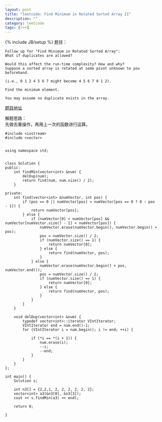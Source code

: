 ```yaml
---
layout: post
title: "leetcode: Find Minimum in Rotated Sorted Array II"
description: ""
category: leetcode
tags: [c++]
---
```

{% include JB/setup %}
题目： 
  
	Follow up for "Find Minimum in Rotated Sorted Array":
	What if duplicates are allowed?

	Would this affect the run-time complexity? How and why?
	Suppose a sorted array is rotated at some pivot unknown to you beforehand.

	(i.e., 0 1 2 4 5 6 7 might become 4 5 6 7 0 1 2).

	Find the minimum element.

	You may assume no duplicate exists in the array.

[题目地址](https://oj.leetcode.com/problems/find-minimum-in-rotated-sorted-array-ii/)   
  
解题思路：  
  先做去重操作，再用上一次的函数进行运算。




	#include <iostream>
	#include <vector>
	
	
	using namespace std;
	
	
	class Solution {
	public:
	    int findMin(vector<int> &num) {
	        delDup(num);
	        return find(num, num.size() / 2);
	    }
	
	private:
	    int find(vector<int> &numVector, int pos) {
	        if (pos == 0 || numVector[pos] < numVector[pos == 0 ? 0 : pos - 1]) {
	            return numVector[pos];
	        } else {
	            if (numVector[0] < numVector[pos] && numVector[numVector.size() - 1] < numVector[pos]) {
	                numVector.erase(numVector.begin(), numVector.begin() + pos);
	                pos = numVector.size() / 2;
	                if (numVector.size() == 1) {
	                    return numVector[0];
	                } else {
	                    return find(numVector, pos);
	                }
	            } else {
	                numVector.erase(numVector.begin() + pos, numVector.end());
	                pos = numVector.size() / 2;
	                if (numVector.size() == 1) {
	                    return numVector[0];
	                } else {
	                    return find(numVector, pos);
	                }
	            }
	        }
	    }
	
	    void delDup(vector<int> &num) {
	        typedef vector<int>::iterator VIntIterator;
	        VIntIterator end = num.end()-1;
	        for (VIntIterator i = num.begin(); i != end; ++i) {
	
	            if (*i == *(i + 1)) {
	                num.erase(i);
	                --i;
	                --end;
	            }
	        }
	    }
	};
	
	int main() {
	    Solution s;
	
	    int n3[] = {2,2,1, 2, 2, 2, 2, 2, 2};
	    vector<int> a3(&n3[0], &n3[3]);
	    cout << s.findMin(a3) << endl;
	
	    return 0;
	
	}	
